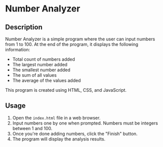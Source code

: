 # Number Analyzer

## Description
Number Analyzer is a simple program where the user can input numbers from 1 to 100. At the end of the program, it displays the following information:
- Total count of numbers added
- The largest number added
- The smallest number added
- The sum of all values
- The average of the values added

This program is created using HTML, CSS, and JavaScript.

## Usage
1. Open the `index.html` file in a web browser.
2. Input numbers one by one when prompted. Numbers must be integers between 1 and 100.
3. Once you're done adding numbers, click the "Finish" button.
4. The program will display the analysis results.

